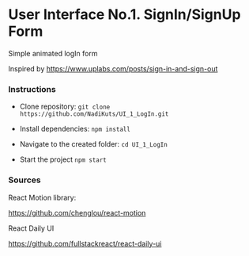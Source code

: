 # User Interface No.1. SignIn/SignUp Form
Simple animated logIn form

Inspired by https://www.uplabs.com/posts/sign-in-and-sign-out

### Instructions
- Clone repository: `git clone https://github.com/NadiKuts/UI_1_LogIn.git`

- Install dependencies: `npm install`

- Navigate to the created folder: `cd UI_1_LogIn`

- Start the project `npm start`

### Sources
React Motion library:

https://github.com/chenglou/react-motion

React Daily UI

https://github.com/fullstackreact/react-daily-ui
